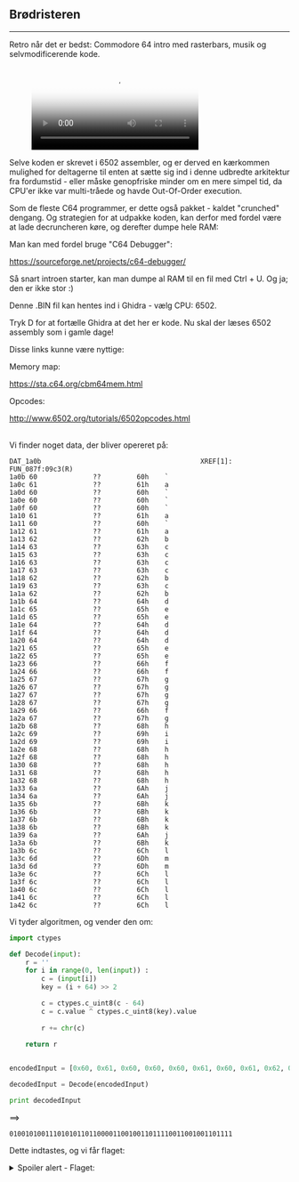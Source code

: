 

## Brødristeren
<hr>

Retro når det er bedst: Commodore 64 intro med rasterbars, musik og selvmodificerende kode.


<figure class="video_container">
  <video controls="true" allowfullscreen="true" poster="nc3ctf2020_brodristeren_poster.png">
    <source src="nc3ctf2020_brodristeren_small.webm" type="video/webm">
  </video>
</figure>


Selve koden er skrevet i 6502 assembler, og er derved en kærkommen mulighed for deltagerne til enten at sætte sig ind i denne udbredte arkitektur fra fordumstid - eller måske genopfriske minder om en mere simpel tid, da CPU'er ikke var multi-tråede og havde Out-Of-Order execution.

Som de fleste C64 programmer, er dette også pakket - kaldet "crunched" dengang. Og strategien for at udpakke koden, kan derfor med fordel være at lade decruncheren køre, og derefter dumpe hele RAM:

Man kan med fordel bruge "C64 Debugger":

https://sourceforge.net/projects/c64-debugger/

Så snart introen starter, kan man dumpe al RAM til en fil med Ctrl + U. Og ja; den er ikke stor :)

Denne .BIN fil kan hentes ind i Ghidra - vælg CPU: 6502.

Tryk D for at fortælle Ghidra at det her er kode. Nu skal der læses 6502 assembly som i gamle dage!

Disse links kunne være nyttige:

Memory map:

https://sta.c64.org/cbm64mem.html

Opcodes:

http://www.6502.org/tutorials/6502opcodes.html

<br>
Vi finder noget data, der bliver opereret på:

```assembly
DAT_1a0b                                        XREF[1]:     FUN_087f:09c3(R)  
1a0b 60              ??         60h    `
1a0c 61              ??         61h    a
1a0d 60              ??         60h    `
1a0e 60              ??         60h    `
1a0f 60              ??         60h    `
1a10 61              ??         61h    a
1a11 60              ??         60h    `
1a12 61              ??         61h    a
1a13 62              ??         62h    b
1a14 63              ??         63h    c
1a15 63              ??         63h    c
1a16 63              ??         63h    c
1a17 63              ??         63h    c
1a18 62              ??         62h    b
1a19 63              ??         63h    c
1a1a 62              ??         62h    b
1a1b 64              ??         64h    d
1a1c 65              ??         65h    e
1a1d 65              ??         65h    e
1a1e 64              ??         64h    d
1a1f 64              ??         64h    d
1a20 64              ??         64h    d
1a21 65              ??         65h    e
1a22 65              ??         65h    e
1a23 66              ??         66h    f
1a24 66              ??         66h    f
1a25 67              ??         67h    g
1a26 67              ??         67h    g
1a27 67              ??         67h    g
1a28 67              ??         67h    g
1a29 66              ??         66h    f
1a2a 67              ??         67h    g
1a2b 68              ??         68h    h
1a2c 69              ??         69h    i
1a2d 69              ??         69h    i
1a2e 68              ??         68h    h
1a2f 68              ??         68h    h
1a30 68              ??         68h    h
1a31 68              ??         68h    h
1a32 68              ??         68h    h
1a33 6a              ??         6Ah    j
1a34 6a              ??         6Ah    j
1a35 6b              ??         6Bh    k
1a36 6b              ??         6Bh    k
1a37 6b              ??         6Bh    k
1a38 6b              ??         6Bh    k
1a39 6a              ??         6Ah    j
1a3a 6b              ??         6Bh    k
1a3b 6c              ??         6Ch    l
1a3c 6d              ??         6Dh    m
1a3d 6d              ??         6Dh    m
1a3e 6c              ??         6Ch    l
1a3f 6c              ??         6Ch    l
1a40 6c              ??         6Ch    l
1a41 6c              ??         6Ch    l
1a42 6c              ??         6Ch    l
```

Vi tyder algoritmen, og vender den om:

```python
import ctypes

def Decode(input):
    r = ''
    for i in range(0, len(input)) :
        c = (input[i])
        key = (i + 64) >> 2

        c = ctypes.c_uint8(c - 64)
        c = c.value ^ ctypes.c_uint8(key).value
    
        r += chr(c)
    
    return r


encodedInput = [0x60, 0x61, 0x60, 0x60, 0x60, 0x61, 0x60, 0x61, 0x62, 0x63, 0x63, 0x63, 0x63, 0x62, 0x63, 0x62, 0x64, 0x65, 0x65, 0x64, 0x64, 0x64, 0x65, 0x65, 0x66, 0x66, 0x67, 0x67, 0x67, 0x67, 0x66, 0x67, 0x68, 0x69, 0x69, 0x68, 0x68, 0x68, 0x68, 0x68, 0x6a, 0x6a, 0x6b, 0x6b, 0x6b, 0x6b, 0x6a, 0x6b, 0x6c, 0x6d, 0x6d, 0x6c, 0x6c, 0x6c, 0x6c, 0x6c]

decodedInput = Decode(encodedInput)

print decodedInput
```

==>

```
01001010011101010110110000110010011011110011001001101111
```

Dette indtastes, og vi får flaget:



<details>
<summary>Spoiler alert - Flaget:</summary>
nc3{sid_6502_vic_det_hele_spiller}
</details>
